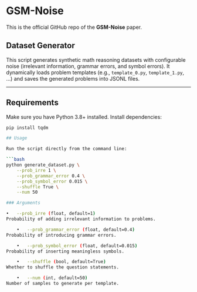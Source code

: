 # GSM-Noise
This is the official GitHub repo of the **GSM-Noise** paper.

## Dataset Generator

This script generates synthetic math reasoning datasets with configurable noise (irrelevant information, grammar errors, and symbol errors). It dynamically loads problem templates (e.g., `template_0.py`, `template_1.py`, …) and saves the generated problems into JSONL files.

---

## Requirements

Make sure you have Python 3.8+ installed. Install dependencies:

```bash
pip install tqdm

## Usage

Run the script directly from the command line:

```bash
python generate_dataset.py \
    --prob_irre 1 \
    --prob_grammar_error 0.4 \
    --prob_symbol_error 0.015 \
    --shuffle True \
    --num 50

### Arguments

•	--prob_irre (float, default=1)
Probability of adding irrelevant information to problems.

	•	--prob_grammar_error (float, default=0.4)
Probability of introducing grammar errors.

	•	--prob_symbol_error (float, default=0.015)
Probability of inserting meaningless symbols.

	•	--shuffle (bool, default=True)
Whether to shuffle the question statements.

	•	--num (int, default=50)
Number of samples to generate per template.
